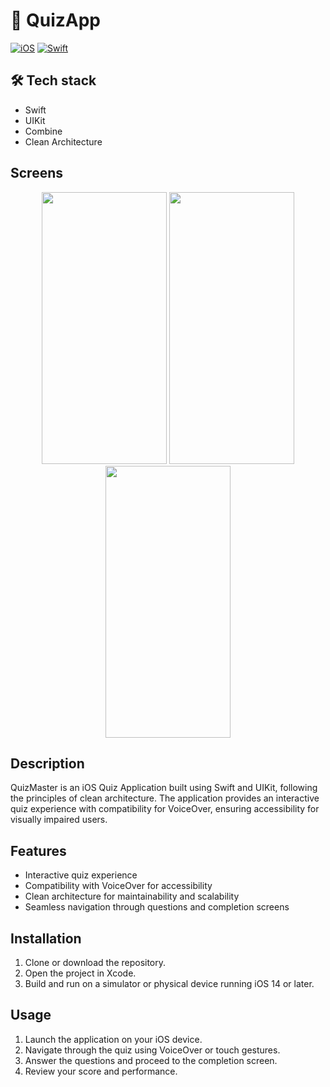 # 📝 QuizApp

[![iOS](https://img.shields.io/badge/platform-iOS-black.svg)]()
[![Swift](https://img.shields.io/badge/Swift-5-F05138.svg?style=flat)](https://developer.apple.com/swift/)

## 🛠 Tech stack
- Swift
- UIKit
- Combine
- Clean Architecture

## Screens

<p align="center">
    <image src="Images/HomeScreen.png" width=200 height=435>
    <image src="Images/QuestionScreen.png" width=200 height=435>
    <image src="Images/CompletionScreen.png" width=200 height=435>
</p>

## Description

QuizMaster is an iOS Quiz Application built using Swift and UIKit, following the principles of clean architecture. The application provides an interactive quiz experience with compatibility for VoiceOver, ensuring accessibility for visually impaired users.

## Features

- Interactive quiz experience
- Compatibility with VoiceOver for accessibility
- Clean architecture for maintainability and scalability
- Seamless navigation through questions and completion screens

## Installation

1. Clone or download the repository.
2. Open the project in Xcode.
3. Build and run on a simulator or physical device running iOS 14 or later.

## Usage

1. Launch the application on your iOS device.
2. Navigate through the quiz using VoiceOver or touch gestures.
3. Answer the questions and proceed to the completion screen.
4. Review your score and performance.
